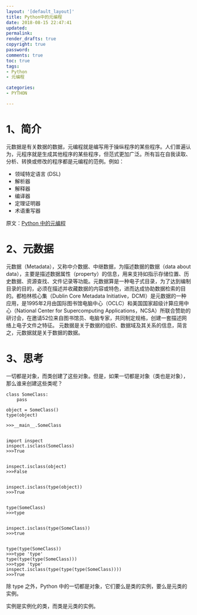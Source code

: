 ```yaml
---
layout: '[default_layout]'   
title: Python中的元编程      
date: 2018-08-15 22:47:41  
updated: 
permalink: 
render_drafts: true
copyright: true
password: 
comments: true
toc: true                  
tags:                        
- Python
- 元编程

categories:                  
- PYTHON

---
```


# 1、简介
元数据是有关数据的数据，元编程就是编写用于操纵程序的某些程序。人们普遍认为，元程序就是生成其他程序的某些程序，但范式更加广泛。所有旨在自我读取、分析、转换或修改的程序都是元编程的范例。例如：
- 领域特定语言 (DSL)
- 解析器
- 解释器
- 编译器
- 定理证明器
- 术语重写器
<!--more-->
原文：[Python 中的元编程](https://mp.weixin.qq.com/s?__biz=MzUxMTc1NzE2Mw==&mid=2247483995&idx=1&sn=247d1fe63635f0d4f23a97d2eff7216c&chksm=f96f9c5fce181549f03436e4306522f1254a66c19bd0c82918319480692c7e44769fabd5d800&mpshare=1&scene=1&srcid=0815FjNdT1DLl6Qx2BFuozV3&pass_ticket=ONEOJB91HSDDPwB1YPiDZ4t%2F5pfRTKGKbpY%2FuEqM%2FLRB421gt9G%2BgmqvKQwlgt0e#rd)
# 2、元数据
元数据（Metadata），又称中介数据、中继数据，为描述数据的数据（data about data），主要是描述数据属性（property）的信息，用来支持如指示存储位置、历史数据、资源查找、文件记录等功能。元数据算是一种电子式目录，为了达到编制目录的目的，必须在描述并收藏数据的内容或特色，进而达成协助数据检索的目的。都柏林核心集（Dublin Core Metadata Initiative，DCMI）是元数据的一种应用，是1995年2月由国际图书馆电脑中心（OCLC）和美国国家超级计算应用中心（National Center for Supercomputing Applications，NCSA）所联合赞助的研讨会，在邀请52位来自图书馆员、电脑专家，共同制定规格，创建一套描述网络上电子文件之特征。
元数据是关于数据的组织、数据域及其关系的信息，简言之，元数据就是关于数据的数据。

# 3、思考
一切都是对象，而类创建了这些对象。但是，如果一切都是对象（类也是对象），那么谁来创建这些类呢？
```
class SomeClass:
    pass

object = SomeClass()
type(object)

>>>__main__.SomeClass


import inspect
inspect.isclass(SomeClass)
>>>True


inspect.isclass(object)
>>>False


inspect.isclass(type(object))
>>>True


type(SomeClass)
>>>type


inspect.isclass(type(SomeClass))
>>>true


type(type(SomeClass))
>>>type 'type'
type(type(type(SomeClass)))
>>>type 'type'
inspect.isclass(type(type(type(SomeClass))))
>>>True
```

除 type 之外，Python 中的一切都是对象，它们要么是类的实例，要么是元类的实例。


实例是实例化的类，而类是元类的实例。



